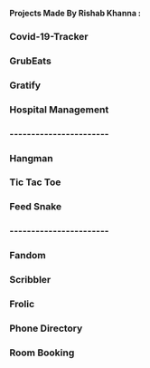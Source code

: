 **Projects Made By Rishab Khanna :**
### Covid-19-Tracker
### GrubEats
### Gratify
### Hospital Management
### -----------------------
### Hangman
### Tic Tac Toe
### Feed Snake
### -----------------------
### Fandom
### Scribbler
### Frolic
### Phone Directory
### Room Booking
